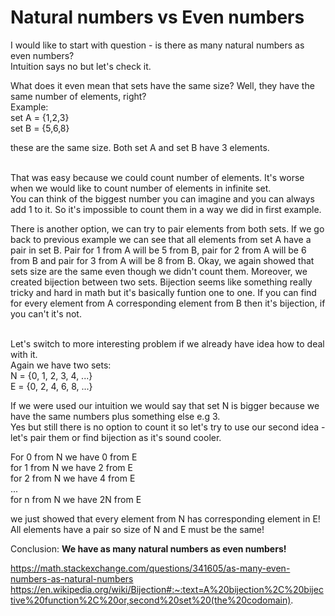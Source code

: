# Natural numbers vs Even numbers

I would like to start with question - is there as many natural numbers as even numbers?<br>
Intuition says no but let's check it.

What does it even mean that sets have the same size? Well, they have the same number of elements, right?<br>
Example:<br>
set A = {1,2,3} <br>
set B = {5,6,8} <br>

these are the same size. Both set A and set B have 3 elements. <br><br>

That was easy because we could count number of elements. It's worse when we would like to count number of elements in infinite set.<br>
You can think of the biggest number you can imagine and you can always add 1 to it. So it's impossible to count them in a way we did in first example.<br>

There is another option, we can try to pair elements from both sets. If we go back to previous example we can see that all elements from set A have a pair in set B.
Pair for 1 from A will be 5 from B, pair for 2 from A will be 6 from B and pair for 3 from A will be 8 from B. 
Okay, we again showed that sets size are the same even though we didn't count them. 
Moreover, we created bijection between two sets. Bijection seems like something really tricky and hard in math but it's basically funtion one to one.
If you can find for every element from A corresponding element from B then it's bijection, if you can't it's not.<br><br>


Let's switch to more interesting problem if we already have idea how to deal with it.<br>
Again we have two sets:<br>
N = {0, 1, 2, 3, 4, ...}<br>
E = {0, 2, 4, 6, 8, ...}<br>

If we were used our intuition we would say that set N is bigger because we have the same numbers plus something else e.g 3.<br>
Yes but still there is no option to count it so let's try to use our second idea - let's pair them or find bijection as it's sound cooler.<br>

For 0 from N we have 0 from E<br>
for 1 from N we have 2 from E<br>
for 2 from N we have 4 from E<br>
...<br>
for n from N we have 2N from E<br>

we just showed that every element from N has corresponding element in E! All elements have a pair so size of N and E must be the same! <br>

Conclusion: **We have as many natural numbers as even numbers!**




https://math.stackexchange.com/questions/341605/as-many-even-numbers-as-natural-numbers
https://en.wikipedia.org/wiki/Bijection#:~:text=A%20bijection%2C%20bijective%20function%2C%20or,second%20set%20(the%20codomain).